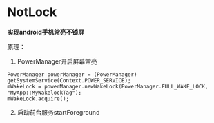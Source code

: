 # NotLock



**实现android手机常亮不锁屏**

原理：
1. PowerManager开启屏幕常亮
```aidl
PowerManager powerManager = (PowerManager) getSystemService(Context.POWER_SERVICE);
mWakeLock = powerManager.newWakeLock(PowerManager.FULL_WAKE_LOCK, "MyApp::MyWakelockTag");
mWakeLock.acquire();
```
2. 启动前台服务startForeground